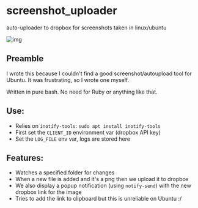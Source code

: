 # screenshot_uploader

auto-uploader to dropbox for screenshots taken in linux/ubuntu

![img](https://www.dropbox.com/s/4mq0jw6i9dsq9nl/Screenshot%20from%202018-01-24%2012-54-57.png?raw=1)

## Preamble

I wrote this because I couldn't find a good screenshot/autoupload tool for Ubuntu. It was frustrating, so I wrote one myself.

Written in pure bash. No need for Ruby or anything like that.

## Use:

* Relies on `inotify-tools`: `sudo apt install inotify-tools`
* First set the `CLIENT_ID` environment var (dropbox API key)
* Set the `LOG_FILE` env var, logs are stored here


## Features:

* Watches a specified folder for changes
* When a new file is added and it's a png then we upload it to dropbox
* We also display a popup notification (using `notify-send`) with the new dropbox link for the image
* Tries to add the link to clipboard but this is unreliable on Ubuntu :/

